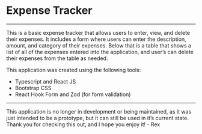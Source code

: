 # Expense Tracker

---

This is a basic expense tracker that allows users to enter, view, and delete their expenses. It includes a form where users can enter the description, amount, and category of their expenses. Below that is a table that shows a list of all of the expenses entered into the application, and user’s can delete their expenses from the table as needed.

This application was created using the following tools:

- Typescript and React JS
- Bootstrap CSS
- React Hook Form and Zod (for form validation)

---

This application is no longer in development or being maintained, as it was just intended to be a prototype, but it can still be used in it’s current state. Thank you for checking this out, and I hope you enjoy it! - Rex
